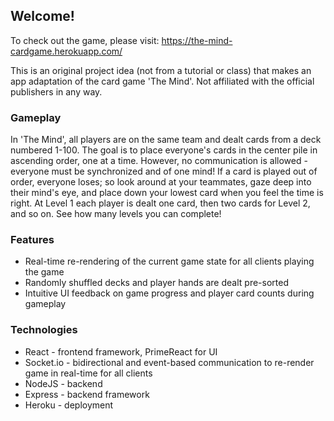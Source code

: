 ## Welcome!

To check out the game, please visit: https://the-mind-cardgame.herokuapp.com/

This is an original project idea (not from a tutorial or class) that makes an app adaptation of the card game 'The Mind'. Not affiliated with the official publishers in any way.

### Gameplay

In 'The Mind', all players are on the same team and dealt cards from a deck numbered 1-100. The goal is to place everyone's cards in the center pile in ascending order, one at a time. However, no communication is allowed - everyone must be synchronized and of one mind! If a card is played out of order, everyone loses; so look around at your teammates, gaze deep into their mind's eye, and place down your lowest card when you feel the time is right.
At Level 1 each player is dealt one card, then two cards for Level 2, and so on. See how many levels you can complete!

### Features
* Real-time re-rendering of the current game state for all clients playing the game
* Randomly shuffled decks and player hands are dealt pre-sorted
* Intuitive UI feedback on game progress and player card counts during gameplay

### Technologies
* React - frontend framework, PrimeReact for UI
* Socket.io - bidirectional and event-based communication to re-render game in real-time for all clients
* NodeJS - backend
* Express - backend framework
* Heroku - deployment


